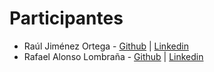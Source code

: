 # Participantes
* Raúl Jiménez Ortega - [Github](http://www.github.com/hhkaos) | [Linkedin](http://es.linkedin.com/in/jimenezortegaraul)
* Rafael Alonso Lombraña - [Github](http://www.github.com/Rafael-Alonso) |  [Linkedin](http://es.linkedin.com/in/rafaelalonsolombraña)
